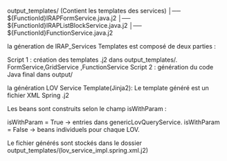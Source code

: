 output_templates/ (Contient les templates des services)
│── ${FunctionId}IRAPFormService.java.j2
│── ${FunctionId}IRAPListBlockService.java.j2
│── ${FunctionId}FunctionService.java.j2

la géneration de IRAP_Services Templates est composé de deux parties :

Script 1 : création des templates .j2 dans output_templates/. FormService,GridService ,FunctionService 
Script 2 : génération du code Java final dans output/


la génération LOV Service Template(Jinja2):
Le template généré est un fichier XML Spring .j2

Les beans sont construits selon le champ isWithParam :

  isWithParam = True → entries dans genericLovQueryService.
  isWithParam = False → beans individuels pour chaque LOV.

Le fichier générés sont stockés dans le dossier output_templates/(lov_service_impl.spring.xml.j2)